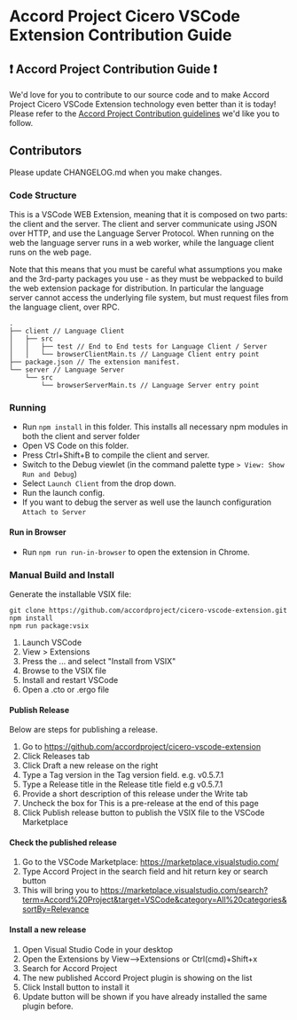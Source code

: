 # Accord Project Cicero VSCode Extension Contribution Guide

## ❗ Accord Project Contribution Guide ❗
We'd love for you to contribute to our source code and to make Accord Project Cicero VSCode Extension technology even better than it is today! Please refer to the [Accord Project Contribution guidelines][apcontribute] we'd like you to follow.

[apcontribute]: https://github.com/accordproject/techdocs/blob/master/CONTRIBUTING.md

## Contributors

Please update CHANGELOG.md when you make changes.

### Code Structure

This is a VSCode WEB Extension, meaning that it is composed on two parts: the client and the server. The client and server communicate using JSON over HTTP, and use the Language Server Protocol. When running on the web the language server runs in a web worker, while the language client runs on the web page.

Note that this means that you must be careful what assumptions you make and the 3rd-party packages you use - as they must be webpacked to build the web extension package for distribution. In particular the language server cannot access the underlying file system, but must request files from the language client, over RPC.

```
.
├── client // Language Client
│   ├── src
│   │   ├── test // End to End tests for Language Client / Server
│   │   └── browserClientMain.ts // Language Client entry point
├── package.json // The extension manifest.
└── server // Language Server
    └── src
        └── browserServerMain.ts // Language Server entry point
```

### Running

- Run `npm install` in this folder. This installs all necessary npm modules in both the client and server folder
- Open VS Code on this folder.
- Press Ctrl+Shift+B to compile the client and server.
- Switch to the Debug viewlet (in the command palette type `> View: Show Run and Debug`)
- Select `Launch Client` from the drop down.
- Run the launch config.
- If you want to debug the server as well use the launch configuration `Attach to Server`

#### Run in Browser

- Run `npm run run-in-browser` to open the extension in Chrome.

### Manual Build and Install

Generate the installable VSIX file:

```
git clone https://github.com/accordproject/cicero-vscode-extension.git
npm install
npm run package:vsix
```

1. Launch VSCode
2. View > Extensions
3. Press the ... and select "Install from VSIX"
4. Browse to the VSIX file
5. Install and restart VSCode
6. Open a .cto or .ergo file

#### Publish Release

Below are steps for publishing a release.

1. Go to https://github.com/accordproject/cicero-vscode-extension
2. Click Releases tab
3. Click Draft a new release on the right
4. Type a Tag version in the Tag version field. e.g. v0.5.7.1
5. Type a Release title in the Release title field e.g v0.5.7.1
6. Provide a short description of this release under the Write tab
7. Uncheck the box for This is a pre-release at the end of this page
8. Click Publish release button to publish the VSIX file to the VSCode Marketplace

#### Check the published release

1. Go to the VSCode Marketplace: https://marketplace.visualstudio.com/
2. Type Accord Project in the search field and hit return key or search button
3. This will bring you to https://marketplace.visualstudio.com/search?term=Accord%20Project&target=VSCode&category=All%20categories&sortBy=Relevance

#### Install a new release

1. Open Visual Studio Code in your desktop
2. Open the Extensions by View-->Extensions or Ctrl(cmd)+Shift+x
3. Search for Accord Project
4. The new published Accord Project plugin is showing on the list
5. Click Install button to install it
6. Update button will be shown if you have already installed the same plugin before.